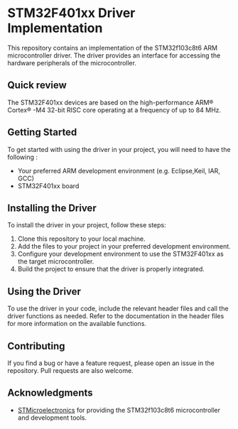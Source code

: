 # STM32F401xx Driver Implementation
This repository contains an implementation of the STM32f103c8t6 ARM microcontroller driver. The driver provides an interface for accessing the hardware peripherals of the microcontroller.

##  Quick review 
The STM32F401xx devices are based on the high-performance
ARM® Cortex® -M4 32-bit RISC core operating at a frequency of up to 84 MHz.

## Getting Started
To get started with using the driver in your project, you will need to have the following :

- Your preferred ARM development environment (e.g. Eclipse,Keil, IAR, GCC)
- STM32F401xx board 

## Installing the Driver
To install the driver in your project, follow these steps:

1. Clone this repository to your local machine.
2. Add the files to your project in your preferred development environment.
3. Configure your development environment to use the STM32F401xx 
as the target microcontroller.
4. Build the project to ensure that the driver is properly integrated.

## Using the Driver
To use the driver in your code, include the relevant header files and call the driver functions as needed. Refer to the documentation in the header files for more information on the available functions.

## Contributing
If you find a bug or have a feature request, please open an issue in the repository. Pull requests are also welcome.


## Acknowledgments
- [STMicroelectronics](https://www.st.com/) for providing the STM32f103c8t6 microcontroller and development tools.
